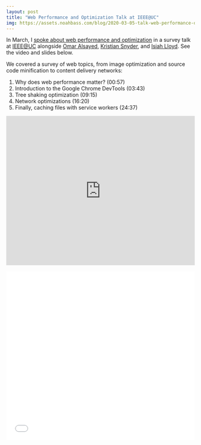 ```yaml
---
layout: post
title: "Web Performance and Optimization Talk at IEEE@UC"
img: https://assets.noahbass.com/blog/2020-03-05-talk-web-performance-optimization-ieee/img.jpg
---
```


In March, I [spoke about web performance and optimization](https://www.youtube.com/embed/THNTOPjCv20) in a survey talk at [IEEE@UC](http://ieee.uc.edu/) alongside [Omar Alsayed](https://github.com/omaralsayed), [Kristian Snyder](https://github.com/snyderks), and [Isiah Lloyd](https://github.com/isiah-lloyd). See the video and slides below.

We covered a survey of web topics, from image optimization and source code minification to content delivery networks:

1. Why does web performance matter? (00:57)
2. Introduction to the Google Chrome DevTools (03:43)
3. Tree shaking optimization (09:15)
4. Network optimizations (16:20)
5. Finally, caching files with service workers (24:37)

<iframe width="100%" src="https://www.youtube.com/embed/THNTOPjCv20" frameborder="0" allow="accelerometer; autoplay; encrypted-media; gyroscope; picture-in-picture" style="min-height: 399px; max-width: 100%; margin: 0 auto; display: block" allowfullscreen></iframe>

<br>

<iframe src="//speakerdeck.com/player/cc28b3d422b241aaa33e17fb4ef7a6b7" height="450" width="100%" allowtransparency="true" frameborder="0" mozallowfullscreen="true" webkitallowfullscreen="true" allowfullscreen="true"></iframe>
